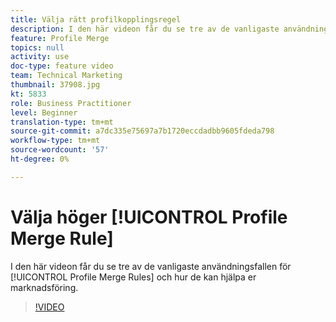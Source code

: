```yaml
---
title: Välja rätt profilkopplingsregel
description: I den här videon får du se tre av de vanligaste användningsområdena för regler för profilsammanslagning och hur de kan hjälpa er marknadsföring.
feature: Profile Merge
topics: null
activity: use
doc-type: feature video
team: Technical Marketing
thumbnail: 37908.jpg
kt: 5833
role: Business Practitioner
level: Beginner
translation-type: tm+mt
source-git-commit: a7dc335e75697a7b1720eccdadbb9605fdeda798
workflow-type: tm+mt
source-wordcount: '57'
ht-degree: 0%

---
```



# Välja höger [!UICONTROL Profile Merge Rule]

I den här videon får du se tre av de vanligaste användningsfallen för [!UICONTROL Profile Merge Rules] och hur de kan hjälpa er marknadsföring.

>[!VIDEO](https://video.tv.adobe.com/v/37908/?quality=12&learn=on)
